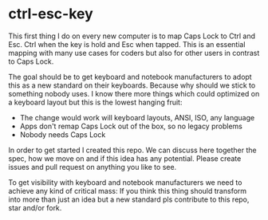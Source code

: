 # ctrl-esc-key
This first thing I do on every new computer is to map Caps Lock to Ctrl and Esc. Ctrl when the key is hold and Esc when tapped. This is an essential mapping with many use cases for coders but also for other users in contrast to Caps Lock.

The goal should be to get keyboard and notebook manufacturers to adopt this as a new standard on their keyboards. Because why should we stick to something nobody uses. I know there more things which could optimized on a keyboard layout but this is the lowest hanging fruit:

- The change would work will keyboard layouts, ANSI, ISO, any language
- Apps don't remap Caps Lock out of the box, so no legacy problems
- Nobody needs Caps Lock

In order to get started I created this repo. We can discuss here together the spec, how we move on and if this idea has any potential. Please create issues and pull request on anything you like to see.

To get visibility with keyboard and notebook manufacturers we need to achieve any kind of critical mass: If you think this thing should transform into more than just an idea but a new standard pls contribute to this repo, star and/or fork.
